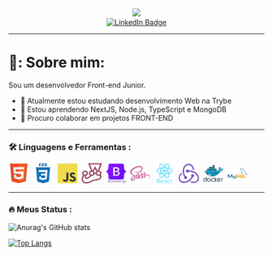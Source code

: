 <div id="header" align="center">
 <img src="https://media3.giphy.com/media/5eLDrEaRGHegx2FeF2/giphy.gif?cid=ecf05e47vy7fv2dh0s6hlgy4noqx5c4vj5zny5nwt4khn42w&rid=giphy.gif&ct=s" width="30px"/>
  <div id="badges">
    <a href="https://www.linkedin.com/in/gabrielpesch/">
      <img src="https://img.shields.io/badge/LinkedIn-blue?style=for-the-badge&logo=linkedin&logoColor=white" alt="LinkedIn Badge" />
    </a>
  </div>
</div>

---

# 🧔: Sobre mim:

Sou um desenvolvedor Front-end Junior.

- 🔭  Atualmente estou estudando desenvolvimento Web na Trybe
- 🌱  Estou aprendendo NextJS, Node.js, TypeScript e MongoDB
- 👯  Procuro colaborar em projetos FRONT-END

---

### :hammer_and_wrench: Linguagens e Ferramentas :

<div>
  <img src="https://github.com/devicons/devicon/blob/master/icons/html5/html5-original.svg" title="HTML5" alt="HTML" width="40" height="40"/>&nbsp;
  <img src="https://github.com/devicons/devicon/blob/master/icons/css3/css3-plain-wordmark.svg"  title="CSS3" alt="CSS" width="40" height="40"/>&nbsp;
  <img src="https://github.com/devicons/devicon/blob/master/icons/javascript/javascript-original.svg" title="JavaScript" alt="JavaScript" width="40" height="40"/>&nbsp;
  <img src="https://github.com/devicons/devicon/blob/master/icons/jest/jest-plain.svg" title="Jest" alt="Jest" width="40" height="40"/>&nbsp;
  <img src="https://github.com/devicons/devicon/blob/master/icons/bootstrap/bootstrap-original-wordmark.svg" title="Bootstrap" alt="Bootstrap" width="40" height="40"/>&nbsp;
   <img src="https://github.com/devicons/devicon/blob/master/icons/sass/sass-original.svg" title="SASS" alt="SASS" width="40" height="40"/>&nbsp;
  <img src="https://github.com/devicons/devicon/blob/master/icons/react/react-original-wordmark.svg" title="React" alt="React" width="40" height="40"/>&nbsp;
  <img src="https://github.com/devicons/devicon/blob/master/icons/redux/redux-original.svg" title="Redux" alt="Redux " width="40" height="40"/>&nbsp;
  <img src="https://github.com/devicons/devicon/blob/master/icons/docker/docker-original-wordmark.svg" title="Docker"  alt="Docker" width="40" height="40"/>&nbsp;
 <img src="https://github.com/devicons/devicon/blob/master/icons/mysql/mysql-original-wordmark.svg" title="MySQL"  alt="MySQL" width="40" height="40"/>&nbsp;
 
---

### :fire: Meus Status :
 
![Anurag's GitHub stats](https://github-readme-stats.vercel.app/api?username=gabrielpesch&show_icons=true&theme=dark)
 
 [![Top Langs](https://github-readme-stats.vercel.app/api/top-langs/?username=gabrielpesch&layout=compact&theme=vision-friendly-dark)](https://github.com/anuraghazra/github-readme-stats)



